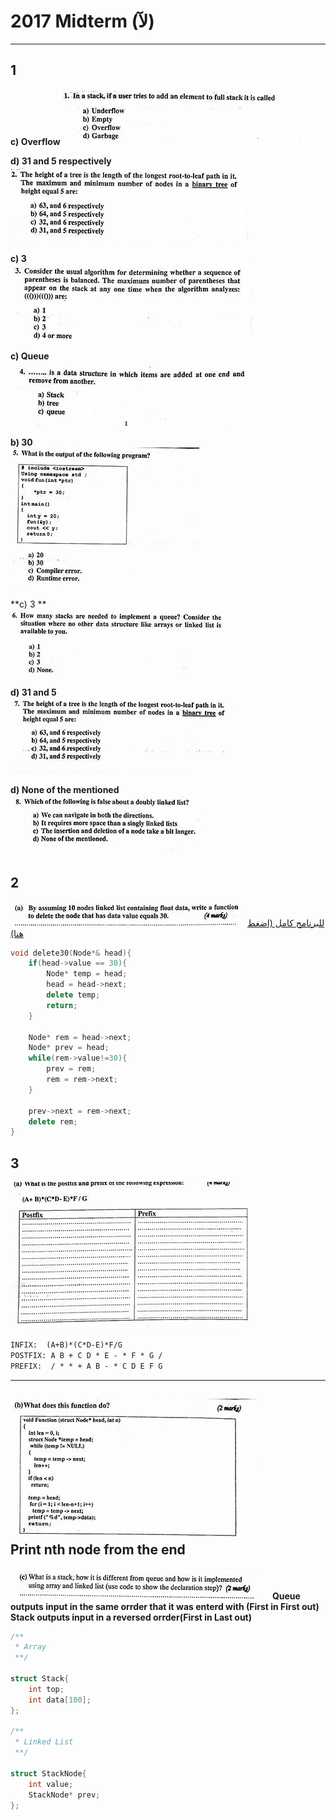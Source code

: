 # 2017 Midterm (لآ)

---

## 1

**c) Overflow**
![a](1-1.png)

**d) 31 and 5 respectively**    
![a](1-2.png)

**c) 3**    
![a](1-3.png)

**c) Queue**    
![a](1-4.png)

**b) 30**   
![a](1-5.png)

**c) 3 **    
![a](1-6.png)

**d) 31 and 5**    
![a](1-7.png)

**d) None of the mentioned**    
![a](1-8.png)

## 2

![a](2.png)
[للبرنامج كامل (اضغط هنا)](./delete30.cpp) 

```cpp
void delete30(Node*& head){
    if(head->value == 30){
        Node* temp = head;
        head = head->next;
        delete temp;
        return;
    }
    
    Node* rem = head->next;
    Node* prev = head;
    while(rem->value!=30){
        prev = rem;
        rem = rem->next;
    }
    
    prev->next = rem->next;
    delete rem;
}
```

## 3

![a](3-1.png)

```1
INFIX:  (A+B)*(C*D-E)*F/G
POSTFIX: A B + C D * E - * F * G /
PREFIX:  / * * + A B - * C D E F G
```
---
![a](3-2.png)    
**Print nth node from the end**
---
![a](3-3.png)
**Queue outputs input in the same orrder that it was enterd with (First in First out)**    
**Stack outputs input in a reversed orrder(First in Last out)**

```cpp
/**
 * Array
 **/

struct Stack{
    int top;
    int data[100];
};

/**
 * Linked List
 **/

struct StackNode{
    int value;
    StackNode* prev;
};

```